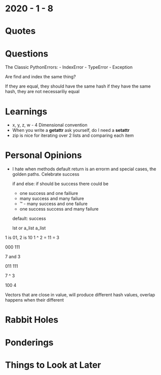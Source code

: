 2020 - 1 - 8
============

Quotes
======


Questions
=========
  The Classic PythonErrors:
    - IndexError
    - TypeError
    - Exception

  Are find and index the same thing?

  If they are equal, they should have the same hash
  if they have the same hash, they are not necessariliy equal

Learnings
=========
  * x, y, z, w - 4 Dimensional convention
  * When you write a __getattr__ ask yourself, do I need a __setattr__
  * zip is nice for iterating over 2 lists and comparing each item


Personal Opinions
===============
  * I hate when methods default return is an errorm
    and special cases, the golden paths. Celebrate success

    if and else: if should be success
    there could be
      - one success and one failiure
      - many success and many failure
      - ™ - many success and one failure
      - one success success and many failure

    default: success

    lst or a_list
    a_list



1 is 01, 2 is 10
1 ^ 2 = 11 = 3


000
111

7 and 3

011
111

7 ^ 3

100
4



Vectors that are close in value, will produce different hash values,
overlap happens when their different







Rabbit Holes
============


Ponderings
==========


Things to Look at Later
=======================
